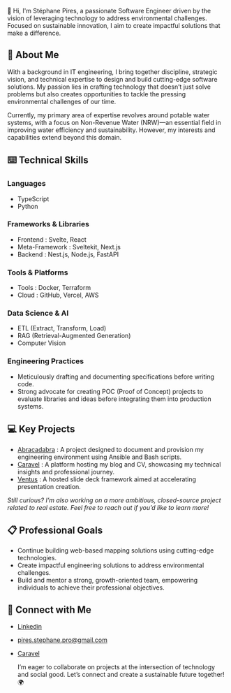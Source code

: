 👋 Hi, I'm Stéphane Pires, a passionate Software Engineer driven by the vision of leveraging technology to address environmental challenges. Focused on sustainable innovation, I aim to create impactful solutions that make a difference.

## 🙋 About Me

With a background in IT engineering, I bring together discipline, strategic vision, and technical expertise to design and build cutting-edge software solutions. My passion lies in crafting technology that doesn’t just solve problems but also creates opportunities to tackle the pressing environmental challenges of our time.

Currently, my primary area of expertise revolves around potable water systems, with a focus on Non-Revenue Water (NRW)—an essential field in improving water efficiency and sustainability. However, my interests and capabilities extend beyond this domain.

## ⌨️ Technical Skills

### Languages

- TypeScript
- Python

### Frameworks & Libraries

- Frontend : Svelte, React
- Meta-Framework : Sveltekit, Next.js
- Backend : Nest.js, Node.js, FastAPI

### Tools & Platforms

- Tools : Docker, Terraform
- Cloud : GitHub, Vercel, AWS

### Data Science & AI

- ETL (Extract, Transform, Load)
- RAG (Retrieval-Augmented Generation)
- Computer Vision

### Engineering Practices

- Meticulously drafting and documenting specifications before writing code.
- Strong advocate for creating POC (Proof of Concept) projects to evaluate libraries and ideas before integrating them into production systems.

## 💻 Key Projects

- [Abracadabra](https://github.com/Stephane-Pires/abracadabra) : A project designed to document and provision my engineering environment using Ansible and Bash scripts.
- [Caravel](https://github.com/Stephane-Pires/caravel) : A platform hosting my blog and CV, showcasing my technical insights and professional journey.
- [Ventus](https://github.com/Stephane-Pires/ventus) : A hosted slide deck framework aimed at accelerating presentation creation.

_Still curious? I’m also working on a more ambitious, closed-source project related to real estate. Feel free to reach out if you’d like to learn more!_

## 📋 Professional Goals

- Continue building web-based mapping solutions using cutting-edge technologies.
- Create impactful engineering solutions to address environmental challenges.
- Build and mentor a strong, growth-oriented team, empowering individuals to achieve their professional objectives.

## 📨 Connect with Me

- [Linkedin](https://www.linkedin.com/in/stephane-pires/)
- pires.stephane.pro@gmail.com
- [Caravel](https://caravel-mocha.vercel.app)

  I’m eager to collaborate on projects at the intersection of technology and social good. Let’s connect and create a sustainable future together! 🌍
